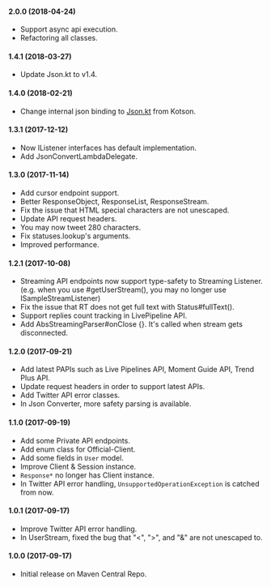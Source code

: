 #### 2.0.0 (2018-04-24)

 * Support async api execution.
 * Refactoring all classes.

#### 1.4.1 (2018-03-27)

 * Update Json.kt to v1.4.

#### 1.4.0 (2018-02-21)

 * Change internal json binding to [Json.kt](https://github.com/NephyProject/Json.kt) from Kotson.

#### 1.3.1 (2017-12-12)

 * Now IListener interfaces has default implementation.
 * Add JsonConvertLambdaDelegate.

#### 1.3.0 (2017-11-14)

 * Add cursor endpoint support.
 * Better ResponseObject, ResponseList, ResponseStream.
 * Fix the issue that HTML special characters are not unescaped.
 * Update API request headers.
 * You may now tweet 280 characters.
 * Fix statuses.lookup's arguments.
 * Improved performance.

#### 1.2.1 (2017-10-08)

 * Streaming API endpoints now support type-safety to Streaming Listener. (e.g. when you use #getUserStream(), you may no longer use ISampleStreamListener)
 * Fix the issue that RT does not get full text with Status#fullText().
 * Support replies count tracking in LivePipeline API.
 * Add AbsStreamingParser#onClose {}. It's called when stream gets disconnected.
 
#### 1.2.0 (2017-09-21)

 * Add latest PAPIs such as Live Pipelines API, Moment Guide API, Trend Plus API.
 * Update request headers in order to support latest APIs.
 * Add Twitter API error classes.
 * In Json Converter, more safety parsing is available.

#### 1.1.0 (2017-09-19)

 * Add some Private API endpoints.
 * Add enum class for Official-Client.
 * Add some fields in `User` model.
 * Improve Client & Session instance.
 * `Response*` no longer has Client instance.
 * In Twitter API error handling, `UnsupportedOperationException` is catched from now.

#### 1.0.1 (2017-09-17)

 * Improve Twitter API error handling.
 * In UserStream, fixed the bug that "<", ">", and "&" are not unescaped to.

#### 1.0.0 (2017-09-17)

 * Initial release on Maven Central Repo.
